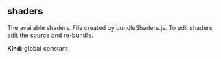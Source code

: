 <a name="shaders"></a>

## shaders
The available shaders. File created by bundleShaders.js.
To edit shaders, edit the source and re-bundle.

**Kind**: global constant  
